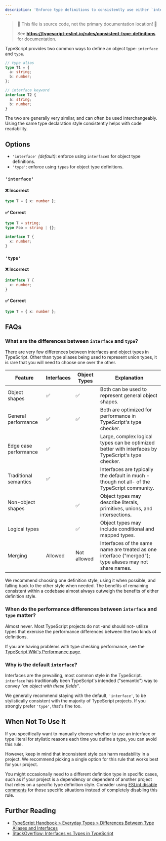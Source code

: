 ```yaml
---
description: 'Enforce type definitions to consistently use either `interface` or `type`.'
---
```


> 🛑 This file is source code, not the primary documentation location! 🛑
>
> See **https://typescript-eslint.io/rules/consistent-type-definitions** for documentation.

TypeScript provides two common ways to define an object type: `interface` and `type`.

```ts
// type alias
type T1 = {
  a: string;
  b: number;
};

// interface keyword
interface T2 {
  a: string;
  b: number;
}
```

The two are generally very similar, and can often be used interchangeably.
Using the same type declaration style consistently helps with code readability.

## Options

- `'interface'` _(default)_: enforce using `interface`s for object type definitions.
- `'type'`: enforce using `type`s for object type definitions.

### `'interface'`

<!-- insert option description -->

<!--tabs-->

#### ❌ Incorrect

```ts option='"interface"'
type T = { x: number };
```

#### ✅ Correct

```ts option='"interface"'
type T = string;
type Foo = string | {};

interface T {
  x: number;
}
```

<!--/tabs-->

### `'type'`

<!-- insert option description -->

<!--tabs-->

#### ❌ Incorrect

```ts option='"type"'
interface T {
  x: number;
}
```

#### ✅ Correct

```ts option='"type"'
type T = { x: number };
```

<!--/tabs-->

## FAQs

### What are the differences between `interface` and `type`?

There are very few differences between interfaces and object types in TypeScript.
Other than type aliases being used to represent union types, it is rare that you will need to choose one over the other.

| Feature               | Interfaces | Object Types | Explanation                                                                                            |
| --------------------- | ---------- | ------------ | ------------------------------------------------------------------------------------------------------ |
| Object shapes         | ✅         | ✅           | Both can be used to represent general object shapes.                                                   |
| General performance   | ✅         | ✅           | Both are optimized for performance in TypeScript's type checker.                                       |
| Edge case performance | ✅         |              | Large, complex logical types can be optimized better with interfaces by TypeScript's type checker.     |
| Traditional semantics | ✅         |              | Interfaces are typically the default in much -though not all- of the TypeScript community.             |
| Non-object shapes     |            | ✅           | Object types may describe literals, primitives, unions, and intersections.                             |
| Logical types         |            | ✅           | Object types may include conditional and mapped types.                                                 |
| Merging               | Allowed    | Not allowed  | Interfaces of the same name are treated as one interface ("merged"); type aliases may not share names. |

We recommend choosing one definition style, using it when possible, and falling back to the other style when needed.
The benefits of remaining consistent within a codebase almost always outweigh the benefits of either definition style.

### When do the performance differences between `interface` and `type` matter?

Almost never.
Most TypeScript projects do not -and should not- utilize types that exercise the performance differences between the two kinds of definitions.

If you are having problems with type checking performance, see the [TypeScript Wiki's Performance page](https://github.com/microsoft/TypeScript/wiki/Performance).

### Why is the default `interface`?

Interfaces are the prevailing, most common style in the TypeScript.
`interface` has traditionally been TypeScript's intended ("semantic") way to convey _"an object with these fields"_.

We generally recommend staying with the default, `'interface'`, to be stylistically consistent with the majority of TypeScript projects.
If you strongly prefer `'type'`, that's fine too.

## When Not To Use It

If you specifically want to manually choose whether to use an interface or type literal for stylistic reasons each time you define a type, you can avoid this rule.

However, keep in mind that inconsistent style can harm readability in a project.
We recommend picking a single option for this rule that works best for your project.

You might occasionally need to a different definition type in specific cases, such as if your project is a dependency or dependent of another project that relies on a specific type definition style.
Consider using [ESLint disable comments](https://eslint.org/docs/latest/use/configure/rules#using-configuration-comments-1) for those specific situations instead of completely disabling this rule.

## Further Reading

- [TypeScript Handbook > Everyday Types > Differences Between Type Aliases and Interfaces](https://www.typescriptlang.org/docs/handbook/2/everyday-types.html#differences-between-type-aliases-and-interfaces)
- [StackOverflow: Interfaces vs Types in TypeScript](https://stackoverflow.com/questions/37233735/interfaces-vs-types-in-typescript)
